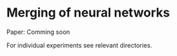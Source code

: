 # Merging of neural networks

Paper: Comming soon

For individual experiments see relevant directories.
